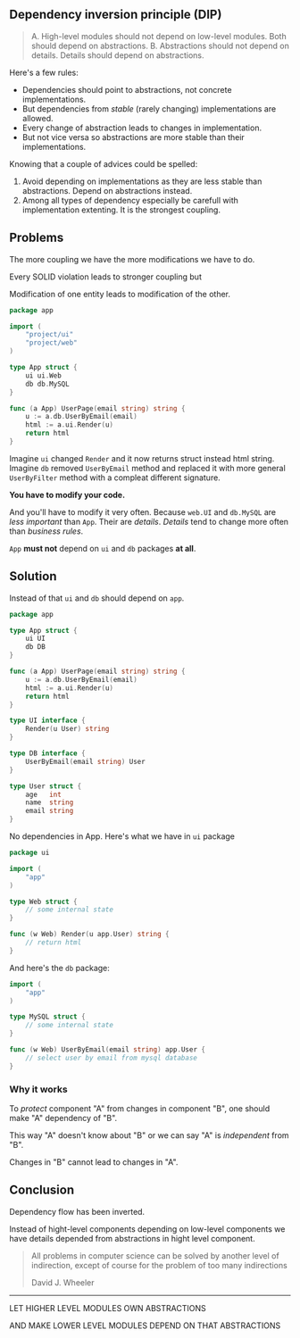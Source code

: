 ## Dependency inversion principle (DIP)

> A. High-level modules should not depend on low-level modules. Both should depend on abstractions.
> B. Abstractions should not depend on details. Details should depend on abstractions.

Here's a few rules:

- Dependencies should point to abstractions, not concrete implementations.
- But dependencies from _stable_ (rarely changing) implementations are allowed.
- Every change of abstraction leads to changes in implementation.
- But not vice versa so abstractions are more stable than their implementations.

Knowing that a couple of advices could be spelled:

1. Avoid depending on implementations as they are less stable than abstractions. Depend on abstractions instead.
2. Among all types of dependency especially be carefull with implementation extenting. It is the strongest coupling.

## Problems

The more coupling we have the more modifications we have to do.

Every SOLID violation leads to stronger coupling but

Modification of one entity leads to modification of the other.

```go
package app

import (
    "project/ui"
    "project/web"
)

type App struct {
    ui ui.Web
    db db.MySQL
}

func (a App) UserPage(email string) string {
    u := a.db.UserByEmail(email)
    html := a.ui.Render(u)
    return html
}
```

Imagine `ui` changed `Render` and it now returns struct instead html string.
Imagine `db` removed `UserByEmail` method and replaced it with more general `UserByFilter` method with a compleat different signature.

**You have to modify your code.**

And you'll have to modify it very often. Because `web.UI` and `db.MySQL` are _less important_ than `App`. Their are _details_. _Details_ tend to change more often than _business rules_.

`App` **must not** depend on `ui` and `db` packages **at all**.

## Solution

Instead of that `ui` and `db` should depend on `app`.

```go
package app

type App struct {
    ui UI
    db DB
}

func (a App) UserPage(email string) string {
    u := a.db.UserByEmail(email)
    html := a.ui.Render(u)
    return html
}

type UI interface {
    Render(u User) string
}

type DB interface {
    UserByEmail(email string) User
}

type User struct {
    age   int
    name  string
    email string
}
```

No dependencies in App. Here's what we have in `ui` package

```go
package ui

import (
    "app"
)

type Web struct {
    // some internal state
}

func (w Web) Render(u app.User) string {
    // return html
}
```

And here's the `db` package:

```go
import (
    "app"
)

type MySQL struct {
    // some internal state
}

func (w Web) UserByEmail(email string) app.User {
    // select user by email from mysql database
}
```

### Why it works

To _protect_ component "A" from changes in component "B", one should make "A" dependency of "B".

This way "A" doesn't know about "B" or we can say "A" is _independent_ from "B".

Changes in "B" cannot lead to changes in "A".

## Conclusion

Dependency flow has been inverted.

Instead of hight-level components depending on low-level components we have details depended from abstractions in hight level component.

> All problems in computer science can be solved by another level of indirection, except of course for the problem of too many indirections
>
> David J. Wheeler

---

LET HIGHER LEVEL MODULES OWN ABSTRACTIONS

AND MAKE LOWER LEVEL MODULES DEPEND ON THAT ABSTRACTIONS
